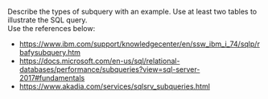 Describe the types of subquery with an example. Use at least two tables to illustrate the SQL query.  
Use the references below:  
* https://www.ibm.com/support/knowledgecenter/en/ssw_ibm_i_74/sqlp/rbafysubquery.htm  
* https://docs.microsoft.com/en-us/sql/relational-databases/performance/subqueries?view=sql-server-2017#fundamentals  
* https://www.akadia.com/services/sqlsrv_subqueries.html  
